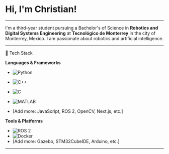 # Hi, I'm Christian!

---

I'm a third-year student pursuing a Bachelor's of Science in **Robotics and Digital Systems Engineering** at **Tecnológico de Monterrey** in the city of Monterrey, Mexico. I am passionate about robotics and artificial intelligence.

---

🚀 Tech Stack

**Languages & Frameworks**

- ![Python](https://img.shields.io/badge/Python-3670A0?style=for-the-badge&logo=python&logoColor=ffdd54)
- ![C++](https://img.shields.io/badge/C++-00599C?style=for-the-badge&logo=cplusplus&logoColor=white)
- ![C](https://img.shields.io/badge/C-A8B9CC?style=for-the-badge&logo=c&logoColor=white)
- ![MATLAB](https://img.shields.io/badge/MATLAB-ff5733?style=for-the-badge&logo=Mathworks&logoColor=white)

- [Add more: JavaScript, ROS 2, OpenCV, Next.js, etc.]


**Tools & Platforms**

- ![ROS 2](https://img.shields.io/badge/ROS2-22314E?style=for-the-badge&logo=ros&logoColor=white)
- ![Docker](https://img.shields.io/badge/Docker-2496ED?style=for-the-badge&logo=docker&logoColor=white)
- [Add more: Gazebo, STM32CubeIDE, Arduino, etc.]

---

